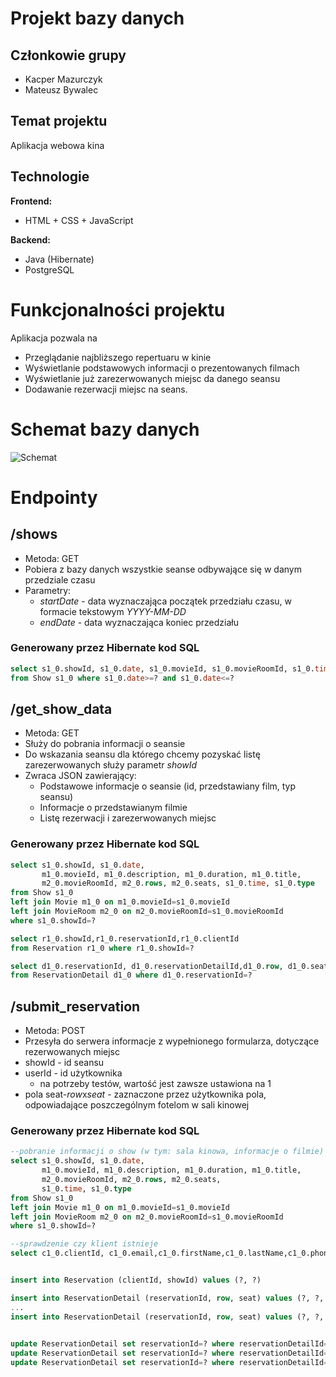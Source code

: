 # Projekt bazy danych
## Członkowie grupy
* Kacper Mazurczyk
* Mateusz Bywalec

## Temat projektu
Aplikacja webowa kina 

## Technologie
**Frontend:**
* HTML + CSS + JavaScript

**Backend:**
* Java (Hibernate)
* PostgreSQL

# Funkcjonalności projektu
Aplikacja pozwala na
* Przeglądanie najbliższego repertuaru w kinie
* Wyświetlanie podstawowych informacji o prezentowanych filmach
* Wyświetlanie już zarezerwowanych miejsc da danego seansu
* Dodawanie rezerwacji miejsc na seans.

# Schemat bazy danych
![Schemat](https://raw.githubusercontent.com/flakboy/pbd2-projekt/main/db_scheme.png)

# Endpointy
## /shows
* Metoda: GET
* Pobiera z bazy danych wszystkie seanse odbywające się w danym przedziale czasu
* Parametry:
  * *startDate* - data wyznaczająca początek przedziału czasu, w formacie tekstowym *YYYY-MM-DD*
  * *endDate* - data wyznaczająca koniec przedziału

### Generowany przez Hibernate kod SQL
```sql
select s1_0.showId, s1_0.date, s1_0.movieId, s1_0.movieRoomId, s1_0.time, s1_0.type
from Show s1_0 where s1_0.date>=? and s1_0.date<=?
```
    
## /get_show_data
  * Metoda: GET
  * Służy do pobrania informacji o seansie
   * Do wskazania seansu dla którego chcemy pozyskać listę zarezerwowanych służy parametr *showId*
  * Zwraca JSON zawierający:
    * Podstawowe informacje o seansie (id, przedstawiany film, typ seansu)
    * Informacje o przedstawianym filmie
    * Listę rezerwacji i zarezerwowanych miejsc

### Generowany przez Hibernate kod SQL
```sql
select s1_0.showId, s1_0.date,
       m1_0.movieId, m1_0.description, m1_0.duration, m1_0.title, 
       m2_0.movieRoomId, m2_0.rows, m2_0.seats, s1_0.time, s1_0.type
from Show s1_0
left join Movie m1_0 on m1_0.movieId=s1_0.movieId
left join MovieRoom m2_0 on m2_0.movieRoomId=s1_0.movieRoomId
where s1_0.showId=?

select r1_0.showId,r1_0.reservationId,r1_0.clientId
from Reservation r1_0 where r1_0.showId=?

select d1_0.reservationId, d1_0.reservationDetailId,d1_0.row, d1_0.seat
from ReservationDetail d1_0 where d1_0.reservationId=?
```

## /submit_reservation
 * Metoda: POST
 * Przesyła do serwera informacje z wypełnionego formularza, dotyczące rezerwowanych miejsc
  * showId - id seansu
  * userId - id użytkownika
    * na potrzeby testów, wartość jest zawsze ustawiona na 1
  * pola seat-*row*x*seat* - zaznaczone przez użytkownika pola, odpowiadające poszczególnym fotelom w sali kinowej

### Generowany przez Hibernate kod SQL
```sql
--pobranie informacji o show (w tym: sala kinowa, informacje o filmie)
select s1_0.showId, s1_0.date,
       m1_0.movieId, m1_0.description, m1_0.duration, m1_0.title,
       m2_0.movieRoomId, m2_0.rows, m2_0.seats,
       s1_0.time, s1_0.type
from Show s1_0
left join Movie m1_0 on m1_0.movieId=s1_0.movieId
left join MovieRoom m2_0 on m2_0.movieRoomId=s1_0.movieRoomId
where s1_0.showId=?

--sprawdzenie czy klient istnieje
select c1_0.clientId, c1_0.email,c1_0.firstName,c1_0.lastName,c1_0.phoneNumber from Client c1_0 where c1_0.clientId=?


insert into Reservation (clientId, showId) values (?, ?)

insert into ReservationDetail (reservationId, row, seat) values (?, ?, ?)
...
insert into ReservationDetail (reservationId, row, seat) values (?, ?, ?)

 
update ReservationDetail set reservationId=? where reservationDetailId=?
update ReservationDetail set reservationId=? where reservationDetailId=?
update ReservationDetail set reservationId=? where reservationDetailId=?
```
